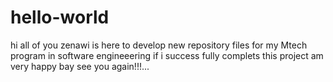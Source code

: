 # hello-world
hi all of you
zenawi is here to develop new repository files for my Mtech program in software engineeering
if i success fully complets this project am very happy
bay see you again!!!...
